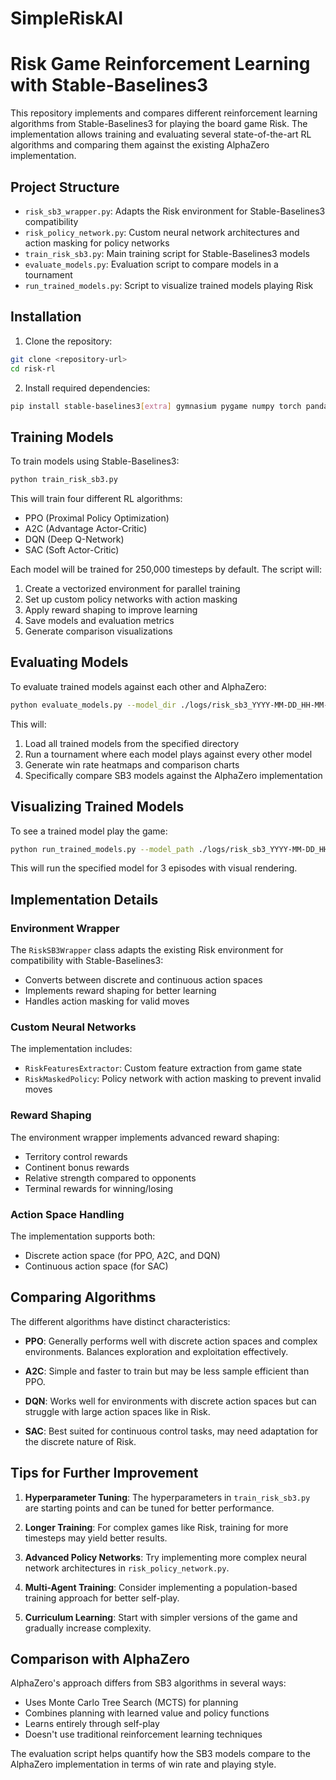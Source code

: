 # SimpleRiskAI
# Risk Game Reinforcement Learning with Stable-Baselines3

This repository implements and compares different reinforcement learning algorithms from Stable-Baselines3 for playing the board game Risk. The implementation allows training and evaluating several state-of-the-art RL algorithms and comparing them against the existing AlphaZero implementation.

## Project Structure

- `risk_sb3_wrapper.py`: Adapts the Risk environment for Stable-Baselines3 compatibility
- `risk_policy_network.py`: Custom neural network architectures and action masking for policy networks
- `train_risk_sb3.py`: Main training script for Stable-Baselines3 models
- `evaluate_models.py`: Evaluation script to compare models in a tournament
- `run_trained_models.py`: Script to visualize trained models playing Risk

## Installation

1. Clone the repository:
```bash
git clone <repository-url>
cd risk-rl
```

2. Install required dependencies:
```bash
pip install stable-baselines3[extra] gymnasium pygame numpy torch pandas matplotlib tqdm
```

## Training Models

To train models using Stable-Baselines3:

```bash
python train_risk_sb3.py
```

This will train four different RL algorithms:
- PPO (Proximal Policy Optimization)
- A2C (Advantage Actor-Critic)
- DQN (Deep Q-Network)
- SAC (Soft Actor-Critic)

Each model will be trained for 250,000 timesteps by default. The script will:
1. Create a vectorized environment for parallel training
2. Set up custom policy networks with action masking
3. Apply reward shaping to improve learning
4. Save models and evaluation metrics
5. Generate comparison visualizations

## Evaluating Models

To evaluate trained models against each other and AlphaZero:

```bash
python evaluate_models.py --model_dir ./logs/risk_sb3_YYYY-MM-DD_HH-MM-SS/models --output_dir ./evaluation_results
```

This will:
1. Load all trained models from the specified directory
2. Run a tournament where each model plays against every other model
3. Generate win rate heatmaps and comparison charts
4. Specifically compare SB3 models against the AlphaZero implementation

## Visualizing Trained Models

To see a trained model play the game:

```bash
python run_trained_models.py --model_path ./logs/risk_sb3_YYYY-MM-DD_HH-MM-SS/models/PPO_final.zip --episodes 3 --render_mode Visual
```

This will run the specified model for 3 episodes with visual rendering.

## Implementation Details

### Environment Wrapper

The `RiskSB3Wrapper` class adapts the existing Risk environment for compatibility with Stable-Baselines3:
- Converts between discrete and continuous action spaces
- Implements reward shaping for better learning
- Handles action masking for valid moves

### Custom Neural Networks

The implementation includes:
- `RiskFeaturesExtractor`: Custom feature extraction from game state
- `RiskMaskedPolicy`: Policy network with action masking to prevent invalid moves

### Reward Shaping

The environment wrapper implements advanced reward shaping:
- Territory control rewards
- Continent bonus rewards
- Relative strength compared to opponents
- Terminal rewards for winning/losing

### Action Space Handling

The implementation supports both:
- Discrete action space (for PPO, A2C, and DQN)
- Continuous action space (for SAC)

## Comparing Algorithms

The different algorithms have distinct characteristics:

- **PPO**: Generally performs well with discrete action spaces and complex environments. Balances exploration and exploitation effectively.

- **A2C**: Simple and faster to train but may be less sample efficient than PPO.

- **DQN**: Works well for environments with discrete action spaces but can struggle with large action spaces like in Risk.

- **SAC**: Best suited for continuous control tasks, may need adaptation for the discrete nature of Risk.

## Tips for Further Improvement

1. **Hyperparameter Tuning**: The hyperparameters in `train_risk_sb3.py` are starting points and can be tuned for better performance.

2. **Longer Training**: For complex games like Risk, training for more timesteps may yield better results.

3. **Advanced Policy Networks**: Try implementing more complex neural network architectures in `risk_policy_network.py`.

4. **Multi-Agent Training**: Consider implementing a population-based training approach for better self-play.

5. **Curriculum Learning**: Start with simpler versions of the game and gradually increase complexity.

## Comparison with AlphaZero

AlphaZero's approach differs from SB3 algorithms in several ways:
- Uses Monte Carlo Tree Search (MCTS) for planning
- Combines planning with learned value and policy functions
- Learns entirely through self-play
- Doesn't use traditional reinforcement learning techniques

The evaluation script helps quantify how the SB3 models compare to the AlphaZero implementation in terms of win rate and playing style.
